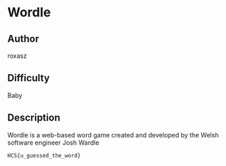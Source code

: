 # Wordle

## Author

roxasz

## Difficulty

Baby

## Description

Wordle is a web-based word game created and developed by the Welsh software engineer Josh Wardle

```
HCS{u_guessed_the_word}
```
